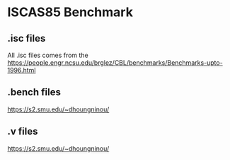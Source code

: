 # ISCAS85 Benchmark


## .isc files

All .isc files comes from the https://people.engr.ncsu.edu/brglez/CBL/benchmarks/Benchmarks-upto-1996.html


## .bench files

https://s2.smu.edu/~dhoungninou/


## .v files

https://s2.smu.edu/~dhoungninou/